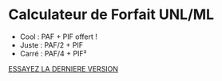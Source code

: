 # Calculateur de Forfait UNL/ML

* Cool : PAF + PIF  offert !
* Juste : PAF/2 + PIF
* Carré : PAF/4 + PIF²

[ESSAYEZ LA DERNIERE VERSION](http://ipfs.asycn.io/ipfs/QmbyMrzK4Yfa8mwVmLjLQXH6YKULzWECAPd743BmJDxfDq)
